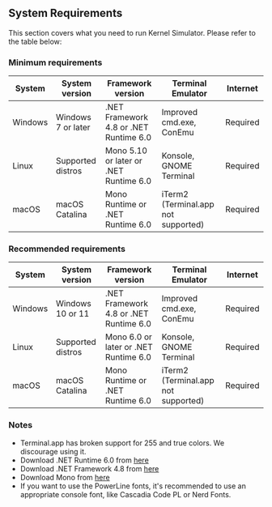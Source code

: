 ## System Requirements

This section covers what you need to run Kernel Simulator. Please refer to the table below:

### Minimum requirements

| System  | System version     | Framework version                      | Terminal Emulator                   | Internet
|---------|--------------------|----------------------------------------|-------------------------------------|----------
| Windows | Windows 7 or later | .NET Framework 4.8 or .NET Runtime 6.0 | Improved cmd.exe, ConEmu            | Required
| Linux   | Supported distros  | Mono 5.10 or later or .NET Runtime 6.0 | Konsole, GNOME Terminal             | Required
| macOS   | macOS Catalina     | Mono Runtime or .NET Runtime 6.0       | iTerm2 (Terminal.app not supported) | Required

### Recommended requirements

| System  | System version     | Framework version                      | Terminal Emulator                   | Internet
|---------|--------------------|----------------------------------------|-------------------------------------|----------
| Windows | Windows 10 or 11   | .NET Framework 4.8 or .NET Runtime 6.0 | Improved cmd.exe, ConEmu            | Required
| Linux   | Supported distros  | Mono 6.0 or later or .NET Runtime 6.0  | Konsole, GNOME Terminal             | Required
| macOS   | macOS Catalina     | Mono Runtime or .NET Runtime 6.0       | iTerm2 (Terminal.app not supported) | Required

### Notes

* Terminal.app has broken support for 255 and true colors. We discourage using it.
* Download .NET Runtime 6.0 from [here](https://dotnet.microsoft.com/en-us/download/dotnet/6.0)
* Download .NET Framework 4.8 from [here](https://dotnet.microsoft.com/en-us/download/dotnet-framework/thank-you/net48-web-installer)
* Download Mono from [here](https://www.mono-project.com/download/stable/)
* If you want to use the PowerLine fonts, it's recommended to use an appropriate console font, like Cascadia Code PL or Nerd Fonts.
